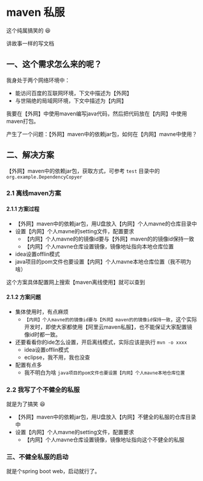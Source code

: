 # maven 私服

这个纯属搞笑的 😆

讲故事一样的写文档

## 一、这个需求怎么来的呢？

我身处于两个网络环境中：

- 能访问百度的互联网环境，下文中描述为【外网】
- 与世隔绝的局域网环境，下文中描述为【内网】

我要在【外网】中使用maven编写java代码，然后把代码放在【内网】中使用maven打包。

产生了一个问题：【外网】maven中的依赖jar包，如何在【内网】mavne中使用？

## 二、解决方案

【外网】maven中的依赖jar包，获取方式，可参考 `test` 目录中的 `org.example.DependencyCopyer`

### 2.1 离线maven方案

#### 2.1.1 方案过程

- 【外网】maven中的依赖jar包，用U盘放入【内网】个人mavne的仓库目录中
- 设置【内网】个人mavne的setting文件，配置要求
  - 【内网】个人mavne的的镜像id要与【外网】maven的的镜像id保持一致
  - 【内网】个人mavne仓库设置镜像，镜像地址指向本地仓库位置
- idea设置offlin模式
- java项目的pom文件也要设置【内网】个人mavne本地仓库位置（我不明为啥）

这个方案具体配置网上搜索【maven离线使用】就可以查到

#### 2.1.2 方案问题

- 集体使用时，有点麻烦
  - `【内网】个人mavne的的镜像id要与【外网】maven的的镜像id保持一致`，这个实际开发时，即使大家都使用【阿里云maven私服】，也不能保证大家配置镜像id时都一致。
- 还要看看你的ide怎么设置，开启离线模式，实际应该是执行 `mvn -o xxxx`
  - idea设置offlin模式
  - eclipse，我不用，我也没查
- 配置有点多
  - 我不明白为啥 `java项目的pom文件也要设置【内网】个人mavne本地仓库位置`

### 2.2 我写了个不健全的私服

就是为了搞笑 😆

- 【外网】maven中的依赖jar包，用U盘放入【内网】不健全的私服的仓库目录中
- 设置【内网】个人mavne的setting文件，配置要求
  - 【内网】个人mavne仓库设置镜像，镜像地址指向这个不健全的私服

### 三、不健全私服的启动

就是个spring boot web，启动就行了。
